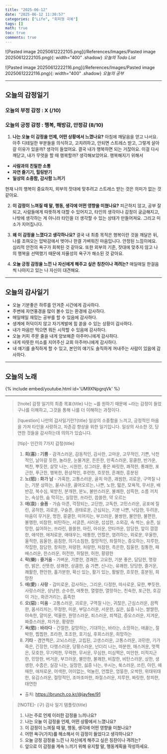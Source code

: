 ```yaml
---
title: "2025-06-12"
date: "2025-06-12 11:30:57"
categories: ["Life", "회피형 극복"]
tags: []
math: true
toc: true
comments: true
---
```


![Pasted image 20250612222105.png](/References/Images/Pasted image 20250612222105.png){: width="400" .shadow}
_오늘의 Todo List_

![Pasted image 20250612222116.png](/References/Images/Pasted image 20250612222116.png){: width="400" .shadow}
_오늘의 공부_

---
## 오늘의 감정일기

### 오늘의 부정 감정 : X (/10)

### 오늘의 긍정 감정 : 행복, 해방감, 안정감 (8/10)

1. **나는 오늘 이 감정을 언제, 어떤 상황에서 느꼈나요?**
아침에 깨달음을 얻고 나서요. 아주 디테일한 부분들을 의식하고, 고치려하고, 안되면 스트레스 받고, 그렇게 살아갈 이유가 있을까? 생각이 들었어요. 결국 내가 행복하면 되는 거잖아요. 이걸 다시 깨닫고, 내가 무엇을 할 때 행복할까? 생각해보았어요. 행복해지기 위해서

- **사람과의 친밀한 소통**
- **자연 즐기기, 힐링받기**
- **일상의 소중함, 감사함 느끼기**

현재 나의 행복이 중요하지, 외부의 잣대에 맞추려고 스트레스 받는 것은 의미가 없는 것 같아요.

2. **이 감정이 느껴질 때 말, 행동, 생각에 어떤 영향을 미쳤나요?**
피곤하지 않고, 공부 잘 되고, 사람들에게 따뜻하게 대할 수 있어지고, 타인의 생각이나 감정이 궁금해지고, 나밖에 생각하는 게 아니라 타인을 더 생각할 수 있는 상태가 만들어져요. 그리고 미소가 지어집니다.

3. **왜 이 감정을 느꼈다고 생각하나요?**
결국 내 최종 목적은 행복이란 것을 깨달은 뒤, 나를 조여오는 압박감에서 벗어나 한결 가벼워진 마음입니다. 안정된 느낌이에요. 심리적 안전의 욕구가 회복된 것 같아요. 또한 외부의 기준, 잣대에 맞추지 않고 나의 행복을 선택했기 때문에 자율성의 욕구가 해소된 것 같아요.

4. **오늘 긍정 감정을 느낀 나 자신에게 해주고 싶은 칭찬이나 격려는?**
매일매일 한걸음씩 나아지고 있는 나 자신이 대견해요.

---
## 오늘의 감사일기

- 오늘 기분좋은 하루를 안겨준 시간에게 감사하다.
- 주변에 자연풍경을 많이 볼수 있는 환경에 감사하다.
- 매일매일 재밌는 공부를 할 수 있음에 감사하다.
- 생계에 허덕이지 않고 자기계발에 힘 쏟을 수 있는 상황이 감사하다.
- 내가 마음만 먹으면 뭐든 시작할 수 있음에 감사하다.
- 오늘 커피 주문 줄을 내게 양보해준 아주머니에게 감사하다.
- 내게 따뜻한 미소를 지어주신 교회 아주머니에게 감사하다.
- 내 얘기를 솔직하게 할 수 있고, 본인의 얘기도 솔직하게 꺼내주는 사람이 있음에 감사하다.

---
## 오늘의 노래

{% include embed/youtube.html id='UM9XNpgrqVk' %}

---

> [!note] 감정 일기의 최종 목표{title}
> 나는 ~를 원하기 때문에 ~라는 감정이 들었구나를 이해하고, 그것을 통해 나를 더 이해하는 과정이다.

> [!question] 나만의 감사일기란?{title}
> 일상의 소중함을 느끼고, 긍정적인 마음을 가져 타인을 사랑하고, 자존감 향상을 위한 일기입니다. 일상의 사소한 것, 당연한 것들을 감사하는데 의의가 있습니다.

> [!tip]- 인간의 7가지 감정{title}
> 1. **희(喜) : 기쁨** - 감격스러운, 감동적인, 감사한, 고마운, 고무적인, 기쁜, 낙천적인, 날아갈 듯한, 놀라운, 눈물겨운, 든든한, 만족스러운, 뭉클한, 반가운, 벅찬, 뿌듯한, 살맛 나는, 시원한, 싱그러운, 좋은 짜릿한, 쾌적한, 통쾌한, 포근한, 푸근한, 행복한, 환상적인, 후련한, 흐뭇한, 흔쾌한, 흥분된
> 2. **노(怒) : 화가 남** - 가혹한, 고통스러운, 골치 아픈, 괘씸한, 괴로운, 구역질 나는, 기분 상하는, 꼴사나운, 끓어오르는, 나쁜, 노한, 떫은, 모욕적, 무서운, 배반감, 복수심, 북받친, 분개한, 분노, 불만스러운, 불쾌한, 섬뜩한, 소름 끼치는, 속상한, 숨 막히는, 실망한, 쓰라린, 씁쓸한, 약 오르는
> 3. **애(哀) : 슬픔** - 가슴 아픈, 걱정되는, 고단한, 고독한, 고민스러운, 공포에 질린, 공허한, 괴로운, 구슬픈, 권태로운, 근심되는, 기분 나쁜, 낙담한, 두려운, 마음이 무거운, 멍한, 뭉클한, 미어지는, 부끄러운, 불쌍한, 불안한, 불편한, 불행한, 비참한, 비탄하는, 서글픈, 서러운, 섭섭한, 소외감, 속 썩는, 슬픈, 실망한, 싫어하는, 쓰라린, 쓸쓸한, 아린, 아쉬운, 안타까운, 암담한, 앞이 깜깜한, 애석한, 애처로운, 애태우는, 애통한, 언짢은, 염려하는, 외로운, 우울한, 울적한, 음울한, 음침한, 의기소침한, 절망적인, 좌절하는, 증오하는, 지루한, 착잡한, 참담한, 창피한, 처량한, 처량한, 처참한, 측은한, 침울한, 침통한, 패배스러운, 한스러운, 허전한, 허탈한, 허한, 황량한
> 4. **락(樂) : 즐거움** - 가벼운, 가뿐한, 경쾌한, 고요한, 기분 좋은, 담담한, 명랑한, 밝은, 산뜻한, 상쾌한, 상큼한, 숨 가쁜, 신나는, 유쾌한, 당당한, 즐거운, 쾌활한, 편안한, 홀가분한, 확신 있는, 활기 있는, 활발한, 흐뭇한, 흥분된, 희망찬
> 5. **애(愛) : 사랑** - 감미로운, 감사하는, 그리운, 다정한, 따사로운, 묘한, 뿌듯한, 사랑스러운, 상냥한, 순수한, 애틋한, 열렬한, 열망하는, 친숙한, 포근한, 호감이 가는, 화끈거리는, 흡족한
> 6. **오(惡) : 미움** - 고통스러운, 괴로운, 구역질 나는, 귀찮은, 근심스러운, 끔찍한, 몸서리치는, 무정한, 미운, 부담스러운, 서운한, 싫은, 싫증 나는, 쌀쌀한, 야속한, 얄미운, 억울한, 원망스러운, 죄스러운, 죄책감, 증오스러운, 지겨운, 짜증스러운, 차가운, 황량한
> 7. **욕(慾) : 바라다** - 간절한, 갈망하는, 기대하는, 바라는, 소망하는, 애끓는, 절박한, 찝찝한, 초라한, 초조한, 호기심, 후회스러운, 희망하는
> 8. **기타** - 겸연쩍은, 고뇌스러운, 고립된, 고생스러운, 고통스러운, 과민한, 기가 죽은, 긴장한, 다행스러운, 당황스러운, 넌더리 나는, 따분한, 매스꺼운, 멋쩍은, 모호한, 무기력한, 무력한, 무서운, 무심한, 미심쩍은, 미안한, 미적지근한, 민망한, 버거운, 부끄러운, 불안한, 불쾌한, 비참한, 비탄스러운, 상한, 생생한, 수줍은, 실감 나는, 실망한, 싫증 나는, 쑤시는, 쑥스러운, 쓰린, 아린, 애매한, 애처로운, 어색한, 어이없는, 억눌린, 언짢은, 엉뚱한, 오싹한, 위태위태한, 유감스러운, 절망적인, 조마조마한, 좌절스러운, 지루한, 짜릿한, 창피한, 태연한
> - 출처: <https://brunch.co.kr/@jayfee/91>

> [!NOTE]- (구) 감사 일기 템플릿{title}
> 1. **나는 주로 언제 이러한 감정을 느끼나요?**
> 2. **나는 오늘 이 감정을 언제, 어떤 상황에서 느꼈나요?**
> 3. **이 감정이 느껴질 때 말, 행동, 생각에 어떤 영향을 미쳤나요?**
> 4. **어떤 욕구(가치)를 해소해서 이 감정이 들었다고 생각하나요?**
> 5. **오늘 긍정 감정을 느낀 나 자신에게 해주고 싶은 칭찬이나 격려는?**
> 6. **앞으로 이 감정을 계속 느끼기 위해 유지할 말, 행동계획을 작성하세요.**
